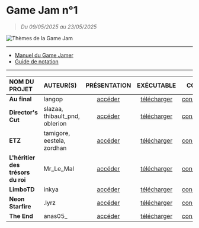 # Game Jam n°1

> _Du 09/05/2025 au 23/05/2025_

![Thèmes de la Game Jam](https://github.com/jasonchampagne/GameJam/blob/main/20250509-20250523/th%C3%A8mes.png)

---

+ [Manuel du Game Jamer](https://github.com/jasonchampagne/GameJam/blob/main/20250509-20250523/Manuel%20du%20Game%20Jamer.pdf)
+ [Guide de notation](https://github.com/jasonchampagne/GameJam/blob/main/20250509-20250523/Guide%20de%20notation.pdf)

---

|NOM DU PROJET|AUTEUR(S)|PRÉSENTATION|EXÉCUTABLE|CODE|
|:--|:--|:--:|:--:|:--:|
|**Au final**|langop|[accéder](https://github.com/jasonchampagne/GameJam/tree/main/20250509-20250523/Projets/au-final)|[télécharger](https://mega.nz/file/lcV3hYrD#Red523mDxiEKVTvhoPgeRWgwUAqWY3HP-v3DedUTx4Q)|[consulter](https://github.com/jasonchampagne/GameJam/tree/main/20250509-20250523/Projets/au-final/src)|
|**Director's Cut**|slazaa, thibault_pnd, oblerion|[accéder](https://github.com/jasonchampagne/GameJam/tree/main/20250509-20250523/Projets/directors-cut)|[télécharger](https://mega.nz/file/8ZVTnJaZ#-55qebuQ1VUdEhrjUWgFbReybPHhM5mhGx50WPx8wqM)|[consulter](https://github.com/jasonchampagne/GameJam/tree/main/20250509-20250523/Projets/directors-cut/src)|
|**ETZ**|tamigore, eestela, zordhan|[accéder](#)|[télécharger](#)|[consulter](#)|
|**L'héritier des trésors du roi**|Mr_Le_Mal|[accéder](#)|[télécharger](#)|[consulter](#)|
|**LimboTD**|inkya|[accéder](#)|[télécharger](#)|[consulter](#)|
|**Neon Starfire**|.lyrz|[accéder](#)|[télécharger](#)|[consulter](#)|
|**The End**|anas05_|[accéder](#)|[télécharger](#)|[consulter](#)|
